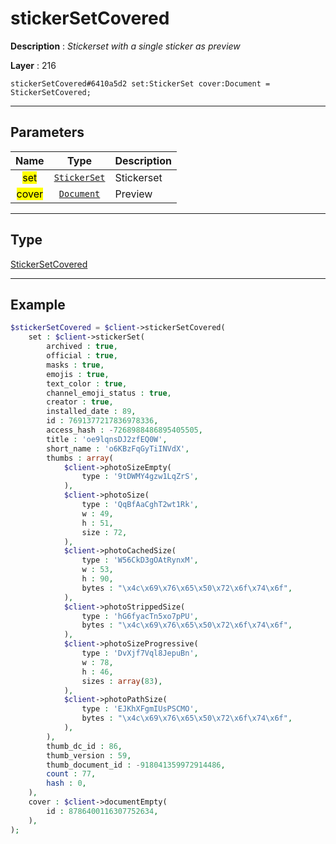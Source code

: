# stickerSetCovered

**Description** : *Stickerset with a single sticker as preview*

**Layer** : 216

```tl
stickerSetCovered#6410a5d2 set:StickerSet cover:Document = StickerSetCovered;
```

---

## Parameters

| Name | Type | Description |
| :---: | :---: | :--- |
| <mark>set</mark> | [`StickerSet`](type/StickerSet) | Stickerset |
| <mark>cover</mark> | [`Document`](type/Document) | Preview |

---

## Type

[StickerSetCovered](type/StickerSetCovered)

---

## Example

```php
$stickerSetCovered = $client->stickerSetCovered(
	set : $client->stickerSet(
		archived : true,
		official : true,
		masks : true,
		emojis : true,
		text_color : true,
		channel_emoji_status : true,
		creator : true,
		installed_date : 89,
		id : 7691377217836978336,
		access_hash : -7268988486895405505,
		title : 'oe9lqnsDJ2zfEQ0W',
		short_name : 'o6KBzFqGyTiINVdX',
		thumbs : array(
			$client->photoSizeEmpty(
				type : '9tDWMY4gzw1LqZrS',
			),
			$client->photoSize(
				type : 'QqBfAaCghT2wt1Rk',
				w : 49,
				h : 51,
				size : 72,
			),
			$client->photoCachedSize(
				type : 'W56CkD3gOAtRynxM',
				w : 53,
				h : 90,
				bytes : "\x4c\x69\x76\x65\x50\x72\x6f\x74\x6f",
			),
			$client->photoStrippedSize(
				type : 'hG6fyacTn5xo7pPU',
				bytes : "\x4c\x69\x76\x65\x50\x72\x6f\x74\x6f",
			),
			$client->photoSizeProgressive(
				type : 'DvXjf7Vql8JepuBn',
				w : 78,
				h : 46,
				sizes : array(83),
			),
			$client->photoPathSize(
				type : 'EJKhXFgmIUsPSCMO',
				bytes : "\x4c\x69\x76\x65\x50\x72\x6f\x74\x6f",
			),
		),
		thumb_dc_id : 86,
		thumb_version : 59,
		thumb_document_id : -918041359972914486,
		count : 77,
		hash : 0,
	),
	cover : $client->documentEmpty(
		id : 8786400116307752634,
	),
);
```